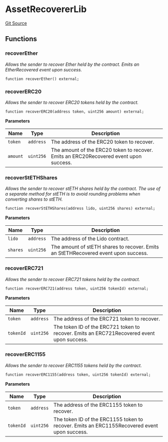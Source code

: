 # AssetRecovererLib
[Git Source](https://github.com/lidofinance/community-staking-module/blob/a195b01bbb6171373c6b27ef341ec075aa98a44e/src/lib/AssetRecovererLib.sol)


## Functions
### recoverEther

*Allows the sender to recover Ether held by the contract.
Emits an EtherRecovered event upon success.*


```solidity
function recoverEther() external;
```

### recoverERC20

*Allows the sender to recover ERC20 tokens held by the contract.*


```solidity
function recoverERC20(address token, uint256 amount) external;
```
**Parameters**

|Name|Type|Description|
|----|----|-----------|
|`token`|`address`|The address of the ERC20 token to recover.|
|`amount`|`uint256`|The amount of the ERC20 token to recover. Emits an ERC20Recovered event upon success.|


### recoverStETHShares

*Allows the sender to recover stETH shares held by the contract.
The use of a separate method for stETH is to avoid rounding problems when converting shares to stETH.*


```solidity
function recoverStETHShares(address lido, uint256 shares) external;
```
**Parameters**

|Name|Type|Description|
|----|----|-----------|
|`lido`|`address`|The address of the Lido contract.|
|`shares`|`uint256`|The amount of stETH shares to recover. Emits an StETHRecovered event upon success.|


### recoverERC721

*Allows the sender to recover ERC721 tokens held by the contract.*


```solidity
function recoverERC721(address token, uint256 tokenId) external;
```
**Parameters**

|Name|Type|Description|
|----|----|-----------|
|`token`|`address`|The address of the ERC721 token to recover.|
|`tokenId`|`uint256`|The token ID of the ERC721 token to recover. Emits an ERC721Recovered event upon success.|


### recoverERC1155

*Allows the sender to recover ERC1155 tokens held by the contract.*


```solidity
function recoverERC1155(address token, uint256 tokenId) external;
```
**Parameters**

|Name|Type|Description|
|----|----|-----------|
|`token`|`address`|The address of the ERC1155 token to recover.|
|`tokenId`|`uint256`|The token ID of the ERC1155 token to recover. Emits an ERC1155Recovered event upon success.|


